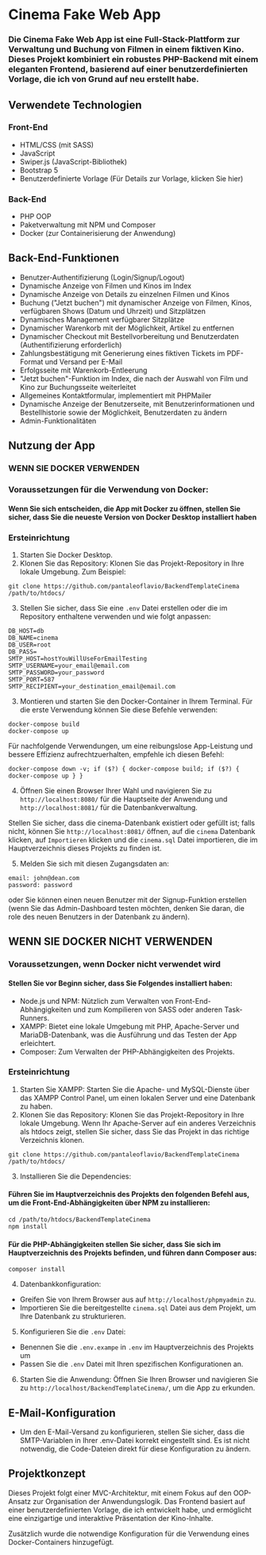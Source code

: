 # Cinema Fake Web App

### Die Cinema Fake Web App ist eine Full-Stack-Plattform zur Verwaltung und Buchung von Filmen in einem fiktiven Kino. Dieses Projekt kombiniert ein robustes PHP-Backend mit einem eleganten Frontend, basierend auf einer benutzerdefinierten Vorlage, die ich von Grund auf neu erstellt habe.

## Verwendete Technologien

### Front-End
* HTML/CSS (mit SASS)
* JavaScript
* Swiper.js (JavaScript-Bibliothek)
* Bootstrap 5
* Benutzerdefinierte Vorlage (Für Details zur Vorlage, klicken Sie hier)

### Back-End
* PHP OOP
* Paketverwaltung mit NPM und Composer
* Docker (zur Containerisierung der Anwendung)

## Back-End-Funktionen

* Benutzer-Authentifizierung (Login/Signup/Logout)
* Dynamische Anzeige von Filmen und Kinos im Index
* Dynamische Anzeige von Details zu einzelnen Filmen und Kinos
* Buchung ("Jetzt buchen") mit dynamischer Anzeige von Filmen, Kinos, verfügbaren Shows (Datum und Uhrzeit) und Sitzplätzen
* Dynamisches Management verfügbarer Sitzplätze
* Dynamischer Warenkorb mit der Möglichkeit, Artikel zu entfernen
* Dynamischer Checkout mit Bestellvorbereitung und Benutzerdaten (Authentifizierung erforderlich)
* Zahlungsbestätigung mit Generierung eines fiktiven Tickets im PDF-Format und Versand per E-Mail
* Erfolgsseite mit Warenkorb-Entleerung
* "Jetzt buchen"-Funktion im Index, die nach der Auswahl von Film und Kino zur Buchungsseite weiterleitet
* Allgemeines Kontaktformular, implementiert mit PHPMailer
* Dynamische Anzeige der Benutzerseite, mit Benutzerinformationen und Bestellhistorie sowie der Möglichkeit, Benutzerdaten zu ändern
* Admin-Funktionalitäten

## Nutzung der App

### WENN SIE DOCKER VERWENDEN

### Voraussetzungen für die Verwendung von Docker:

#### Wenn Sie sich entscheiden, die App mit Docker zu öffnen, stellen Sie sicher, dass Sie die neueste Version von Docker Desktop installiert haben

### Ersteinrichtung

1. Starten Sie Docker Desktop.
2. Klonen Sie das Repository: Klonen Sie das Projekt-Repository in Ihre lokale Umgebung. Zum Beispiel:

```Copy code
git clone https://github.com/pantaleoflavio/BackendTemplateCinema /path/to/htdocs/
```

3. Stellen Sie sicher, dass Sie eine `.env` Datei erstellen oder die im Repository enthaltene verwenden und wie folgt anpassen:

```Copy code
DB_HOST=db
DB_NAME=cinema
DB_USER=root
DB_PASS=
SMTP_HOST=hostYouWillUseForEmailTesting
SMTP_USERNAME=your_email@email.com
SMTP_PASSWORD=your_password
SMTP_PORT=587
SMTP_RECIPIENT=your_destination_email@email.com

```

3. Montieren und starten Sie den Docker-Container in Ihrem Terminal. Für die erste Verwendung können Sie diese Befehle verwenden:

```Copy code
docker-compose build
docker-compose up
```

Für nachfolgende Verwendungen, um eine reibungslose App-Leistung und bessere Effizienz aufrechtzuerhalten, empfehle ich diesen Befehl:

```Copy code
docker-compose down -v; if ($?) { docker-compose build; if ($?) { docker-compose up } }
```

4. Öffnen Sie einen Browser Ihrer Wahl und navigieren Sie zu `http://localhost:8080/` für die Hauptseite der Anwendung und `http://localhost:8081/` für die Datenbankverwaltung.

Stellen Sie sicher, dass die cinema-Datenbank existiert oder gefüllt ist; falls nicht, können Sie `http://localhost:8081/` öffnen, auf die `cinema` Datenbank klicken, auf `Importieren` klicken und die `cinema.sql` Datei importieren, die im Hauptverzeichnis dieses Projekts zu finden ist.

5. Melden Sie sich mit diesen Zugangsdaten an:

```Copy code
email: john@dean.com
password: password
```

oder Sie können einen neuen Benutzer mit der Signup-Funktion erstellen (wenn Sie das Admin-Dashboard testen möchten, denken Sie daran, die role des neuen Benutzers in der Datenbank zu ändern).

## WENN SIE DOCKER NICHT VERWENDEN

### Voraussetzungen, wenn Docker nicht verwendet wird

#### Stellen Sie vor Beginn sicher, dass Sie Folgendes installiert haben:

* Node.js und NPM: Nützlich zum Verwalten von Front-End-Abhängigkeiten und zum Kompilieren von SASS oder anderen Task-Runners.
* XAMPP: Bietet eine lokale Umgebung mit PHP, Apache-Server und MariaDB-Datenbank, was die Ausführung und das Testen der App erleichtert.
* Composer: Zum Verwalten der PHP-Abhängigkeiten des Projekts.

### Ersteinrichtung

1. Starten Sie XAMPP: Starten Sie die Apache- und MySQL-Dienste über das XAMPP Control Panel, um einen lokalen Server und eine Datenbank zu haben.
2. Klonen Sie das Repository: Klonen Sie das Projekt-Repository in Ihre lokale Umgebung. Wenn Ihr Apache-Server auf ein anderes Verzeichnis als htdocs zeigt, stellen Sie sicher, dass Sie das Projekt in das richtige Verzeichnis klonen.

```Copy code
git clone https://github.com/pantaleoflavio/BackendTemplateCinema /path/to/htdocs/
```

3. Installieren Sie die Dependencies:

#### Führen Sie im Hauptverzeichnis des Projekts den folgenden Befehl aus, um die Front-End-Abhängigkeiten über NPM zu installieren:

```Copy code
cd /path/to/htdocs/BackendTemplateCinema
npm install
```

#### Für die PHP-Abhängigkeiten stellen Sie sicher, dass Sie sich im Hauptverzeichnis des Projekts befinden, und führen dann Composer aus:

```Copy code
composer install
```

4. Datenbankkonfiguration:

* Greifen Sie von Ihrem Browser aus auf `http://localhost/phpmyadmin` zu.
* Importieren Sie die bereitgestellte `cinema.sql` Datei aus dem Projekt, um Ihre Datenbank zu strukturieren.

5. Konfigurieren Sie die `.env` Datei:

* Benennen Sie die `.env.exampe` in `.env` im Hauptverzeichnis des Projekts um
* Passen Sie die `.env` Datei mit Ihren spezifischen Konfigurationen an.

6. Starten Sie die Anwendung: Öffnen Sie Ihren Browser und navigieren Sie zu `http://localhost/BackendTemplateCinema/`, um die App zu erkunden.

## E-Mail-Konfiguration

* Um den E-Mail-Versand zu konfigurieren, stellen Sie sicher, dass die SMTP-Variablen in Ihrer .env-Datei korrekt eingestellt sind. Es ist nicht notwendig, die Code-Dateien direkt für diese Konfiguration zu ändern.

## Projektkonzept
Dieses Projekt folgt einer MVC-Architektur, mit einem Fokus auf den OOP-Ansatz zur Organisation der Anwendungslogik. Das Frontend basiert auf einer benutzerdefinierten Vorlage, die ich entwickelt habe, und ermöglicht eine einzigartige und interaktive Präsentation der Kino-Inhalte.

Zusätzlich wurde die notwendige Konfiguration für die Verwendung eines Docker-Containers hinzugefügt.